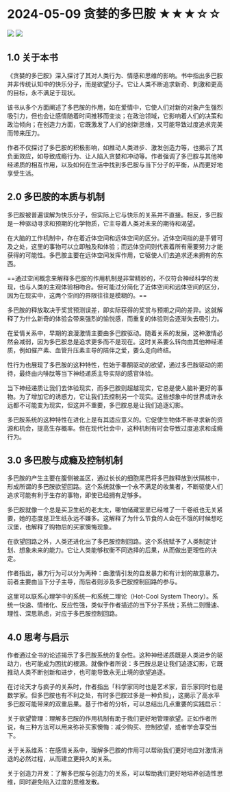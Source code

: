 # 2024-05-09 贪婪的多巴胺 ★★★☆☆



![](2024-05-09%20%E8%B4%AA%E5%A9%AA%E7%9A%84%E5%A4%9A%E5%B7%B4%E8%83%BA%20%E2%98%85%E2%98%85%E2%98%85%E2%98%86%E2%98%86/image.png)
![](https://cdn.jsdelivr.net/gh/CourseRye/ScreenShot@master/uPic/OkWuTE.png)

## 1.0 关于本书

《贪婪的多巴胺》深入探讨了其对人类行为、情感和思维的影响。书中指出多巴胺并非传统认知中的快乐分子，而是欲望分子。它让人类不断追求新奇、刺激和更高的目标，永不满足于现状。

该书从多个方面阐述了多巴胺的作用，如在爱情中，它使人们对新的对象产生强烈吸引力，但也会让感情随着时间推移而变淡；在政治领域，它影响着人们的决策和政治倾向；在创造力方面，它既激发了人们的创新思维，又可能导致过度追求完美而带来压力。

作者不仅探讨了多巴胺的积极影响，如推动人类进步、激发创造力等，也揭示了其负面效应，如导致成瘾行为、让人陷入贪婪和冲动等。作者强调了多巴胺与其他神经递质的相互作用，以及如何在生活中找到多巴胺与当下分子的平衡，从而更好地享受生活。

## 2.0 多巴胺的本质与机制

多巴胺被普遍误解为快乐分子，但实际上它与快乐的关系并不直接。相反，多巴胺是一种驱动寻求和预期的化学物质，它主导着人类对未来的期待和渴望。

在大脑的工作机制中，存在着近体空间和远体空间的区分。近体空间指的是手臂可及之处，这里的事物可以立即触及和体验；而远体空间则代表着所有需要努力才能获得的可能性。多巴胺主要在远体空间发挥作用，它驱使人们去追求还未拥有的东西。

==通过空间概念来解释多巴胺的作用机制是非常精妙的，不仅符合神经科学的发现，也与人类的主观体验相吻合。但可能过分简化了近体空间和远体空间的区分，因为在现实中，这两个空间的界限往往是模糊的。==

多巴胺的释放取决于奖赏预测误差，即实际获得的奖赏与预期之间的差异。这就解释了为什么新奇的体验会带来强烈的愉悦感，而重复的体验则会逐渐失去吸引力。

在爱情关系中，早期的浪漫激情主要由多巴胺驱动。随着关系的发展，这种激情必然会减弱，因为多巴胺总是追求更多而不是现在。这时关系要么转向由其他神经递质，例如催产素、血管升压素主导的陪伴之爱，要么走向终结。

性行为也展现了多巴胺的这种特性，性始于睾酮驱动的欲望，通过多巴胺驱动的期待，最终由内啡肽等当下神经递质主导实际的感官体验。

当下神经递质让我们去体验现实，而多巴胺则超越现实，它总是使人脑补更好的事物。为了增加它的诱惑力，它让我们去控制另一个现实。这些想象中的世界或许永远都不可能变为现实，但这并不重要，多巴胺总是让我们追逐幻影。

多巴胺系统的这种特性在进化上是有其适应意义的。它促使生物体不断寻求新的资源和机会，提高生存概率。但在现代社会中，这种机制有时会导致过度追求和成瘾行为。

## 3.0 多巴胺与成瘾及控制机制

多巴胺的产生主要在腹侧被盖区，通过长长的细胞尾巴将多巴胺释放到伏隔核中，形成所谓的多巴胺欲望回路。这个系统就像一个永不满足的收集者，不断驱使人们追求可能有利于生存的事物，即使已经拥有足够多。

多巴胺就像一个总是买卫生纸的老太太，哪怕储藏室里已经堆了一千卷纸也无关紧要，她的态度是卫生纸永远不嫌多。这解释了为什么节食的人会在不饿的时候想吃汉堡，也解释了购物后的买家懊悔现象。

在欲望回路之外，人类还进化出了多巴胺控制回路。这个系统赋予了人类制定计划、想象未来的能力。它让人类能够权衡不同选择的后果，从而做出更理性的决定。

作者指出，暴力行为可以分为两种：由激情引发的自发暴力和有计划的故意暴力。前者主要由当下分子主导，而后者则涉及多巴胺控制回路的参与。

这里可以联系心理学中的系统一和系统二理论（Hot-Cool System Theory）。系统一快速、情绪化、反应性强，类似于作者描述的当下分子系统；系统二则慢速、理性、深思熟虑，对应于多巴胺控制回路。

## 4.0 思考与启示

作者通过全书的论述揭示了多巴胺系统的复杂性。这种神经递质既是人类进步的驱动力，也可能成为困扰的根源。就像作者所说：多巴胺总是让我们追逐幻影，它既推动人类不断创新和进步，也可能导致永无止境的欲望追逐。

在讨论天才与疯子的关系时，作者指出「科学家同时也是艺术家，音乐家同时也是数学家。但多巴胺也有不利之处，有时多巴胺过多是一种负担」，这揭示了高水平多巴胺可能带来的双重后果。基于作者的分析，可以总结出几点重要的实践启示：

关于欲望管理：理解多巴胺的作用机制有助于我们更好地管理欲望。正如作者所说，有三种方法可以用来弥补买家懊悔：减少购买、控制欲望，或者学会享受当下。

关于关系维系：在感情关系中，理解多巴胺的作用可以帮助我们更好地应对激情消退的必然过程，从而建立更持久的关系。

关于创造力开发：了解多巴胺与创造力的关系，可以帮助我们更好地培养创造性思维，同时避免陷入过度的思维发散。